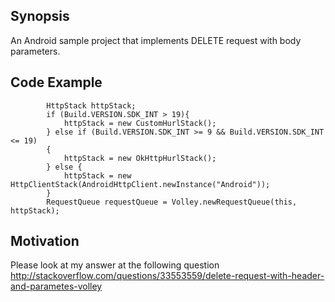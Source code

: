 ## Synopsis

An Android sample project that implements DELETE request with body parameters.

## Code Example
```
        HttpStack httpStack;
        if (Build.VERSION.SDK_INT > 19){
            httpStack = new CustomHurlStack();
        } else if (Build.VERSION.SDK_INT >= 9 && Build.VERSION.SDK_INT <= 19)
        {
            httpStack = new OkHttpHurlStack();
        } else {
            httpStack = new HttpClientStack(AndroidHttpClient.newInstance("Android"));
        }
        RequestQueue requestQueue = Volley.newRequestQueue(this, httpStack);
```
## Motivation

Please look at my answer at the following question http://stackoverflow.com/questions/33553559/delete-request-with-header-and-parametes-volley
